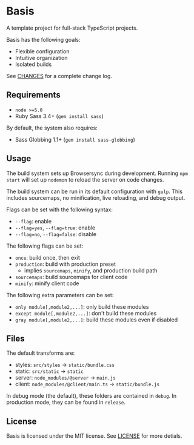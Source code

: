 # Basis
A template project for full-stack TypeScript projects.

Basis has the following goals:
- Flexible configuration
- Intuitive organization
- Isolated builds

See [CHANGES](CHANGES.md) for a complete change log.

## Requirements
- `node >=5.0`
- Ruby Sass 3.4+ (`gem install sass`)

By default, the system also requires:
- Sass Globbing 1.1+ (`gem install sass-globbing`)

## Usage
The build system sets up Browsersync during development. Running `npm start` will set up `nodemon` to reload the server on code changes.

The build system can be run in its default configuration with `gulp`. This includes sourcemaps, no minification, live reloading, and debug output.

Flags can be set with the following syntax:
- `--flag`: enable
- `--flag=yes`, `--flag=true`: enable
- `--flag=no`, `--flag=false`: disable

The following flags can be set:
- `once`: build once, then exit
- `production`: build with production preset
	- implies `sourcemaps`, `minify`, and production build path
- `sourcemaps`: build sourcemaps for client code
- `minify`: minify client code

The following extra parameters can be set:
- `only module[,module2,...]`: only build these modules
- `except module[,module2,...]`: don't build these modules
- `gray module[,module2,...]`: build these modules even if disabled

## Files
The default transforms are:

- styles: `src/styles` -> `static/bundle.css`
- static: `src/static` -> `static`
- server: `node_modules/@server` -> `main.js`
- client: `node_modules/@client/main.ts` -> `static/bundle.js`

In debug mode (the default), these folders are contained in `debug`. In production mode, they can be found in `release`.

## License
Basis is licensed under the MIT license. See [LICENSE](LICENSE.md) for more detials.